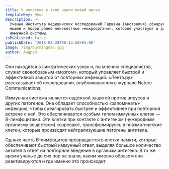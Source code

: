 ```yaml
---
title: У человека в теле нашли новый орган
templateKey: News
description: >-
  Ученые Института медицинских исследований Гарвана (Австралия) обнаружили у
  мышей и людей ранее неизвестные «микроорганы», которые участвуют в работе
  иммунной системы.
isPublished: false
publishDate: '2018-08-28T00:13:58+03:00'
image: /img/burningman.jpg
author: Андрей
---
```

Они находятся в лимфатических узлах и, по мнению специалистов, служат своеобразным «мозгом», который управляет быстрой и эффективной защитой от повторных инфекций. «Лента.ру» рассказывает об исследовании, опубликованном в журнале Nature Communications.

Иммунная система является надежной защитой против вирусов и других патогенов. Она обладает способностью «запоминать» инфекцию, чтобы среагировать быстрее и эффективнее при повторной встрече с ней. Это обеспечивается особым типом иммунных клеток — B-лимфоцитами. Эти клетки при контакте с антигеном (чужеродным организму веществом) созревают, трансформируясь в плазматические клетки, которые производят нейтрализующие патогены антитела.

Однако часть B-лимфоцитов превращается в клетки памяти, которые обеспечивают быстрый иммунный ответ, выделяя большое количество антител в ответ на повторное введение в организм антигена. В то же время ученые до сих пор не знали, каким именно образом они реактивируются и где именно это происходит.

